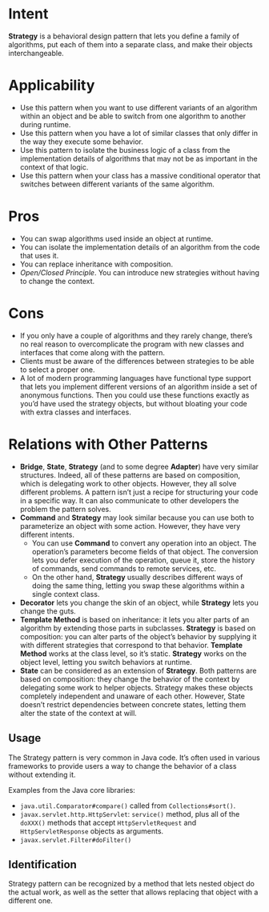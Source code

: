 # Intent
**Strategy** is a behavioral design pattern that lets you define a family of algorithms, put each of them into a separate class, and make their objects interchangeable.

# Applicability
* Use this pattern when you want to use different variants of an algorithm within an object and be able to switch from one algorithm to another during runtime.
* Use this pattern when you have a lot of similar classes that only differ in the way they execute some behavior.
* Use this pattern to isolate the business logic of a class from the implementation details of algorithms that may not be as important in the context of that logic.
* Use this pattern when your class has a massive conditional operator that switches between different variants of the same algorithm.

# Pros
* You can swap algorithms used inside an object at runtime.
* You can isolate the implementation details of an algorithm from the code that uses it.
* You can replace inheritance with composition.
* _Open/Closed Principle_. You can introduce new strategies without having to change the context.

# Cons
* If you only have a couple of algorithms and they rarely change, there’s no real reason to overcomplicate the program with new classes and interfaces that come along with the pattern.
* Clients must be aware of the differences between strategies to be able to select a proper one.
* A lot of modern programming languages have functional type support that lets you implement different versions of an algorithm inside a set of anonymous functions. Then you could use these functions exactly as you’d have used the strategy objects, but without bloating your code with extra classes and interfaces.

# Relations with Other Patterns
* **Bridge**, **State**, **Strategy** (and to some degree **Adapter**) have very similar structures. Indeed, all of these patterns are based on composition, which is delegating work to other objects. However, they all solve different problems. A pattern isn’t just a recipe for structuring your code in a specific way. It can also communicate to other developers the problem the pattern solves.
* **Command** and **Strategy** may look similar because you can use both to parameterize an object with some action. However, they have very different intents.
  * You can use **Command** to convert any operation into an object. The operation’s parameters become fields of that object. The conversion lets you defer execution of the operation, queue it, store the history of commands, send commands to remote services, etc.
  * On the other hand, **Strategy** usually describes different ways of doing the same thing, letting you swap these algorithms within a single context class.
* **Decorator** lets you change the skin of an object, while **Strategy** lets you change the guts.
* **Template Method** is based on inheritance: it lets you alter parts of an algorithm by extending those parts in subclasses. **Strategy** is based on composition: you can alter parts of the object’s behavior by supplying it with different strategies that correspond to that behavior. **Template Method** works at the class level, so it’s static. **Strategy** works on the object level, letting you switch behaviors at runtime.
* **State** can be considered as an extension of **Strategy**. Both patterns are based on composition: they change the behavior of the context by delegating some work to helper objects. Strategy makes these objects completely independent and unaware of each other. However, State doesn’t restrict dependencies between concrete states, letting them alter the state of the context at will.

## Usage
The Strategy pattern is very common in Java code. It’s often used in various frameworks to provide users a way to change the behavior of a class without extending it.

Examples from the Java core libraries:
* `java.util.Comparator#compare()` called from `Collections#sort()`.
* `javax.servlet.http.HttpServlet`: `service()` method, plus all of the `doXXX()` methods that accept `HttpServletRequest` and `HttpServletResponse` objects as arguments.
* `javax.servlet.Filter#doFilter()`

## Identification
Strategy pattern can be recognized by a method that lets nested object do the actual work, as well as the setter that allows replacing that object with a different one.


